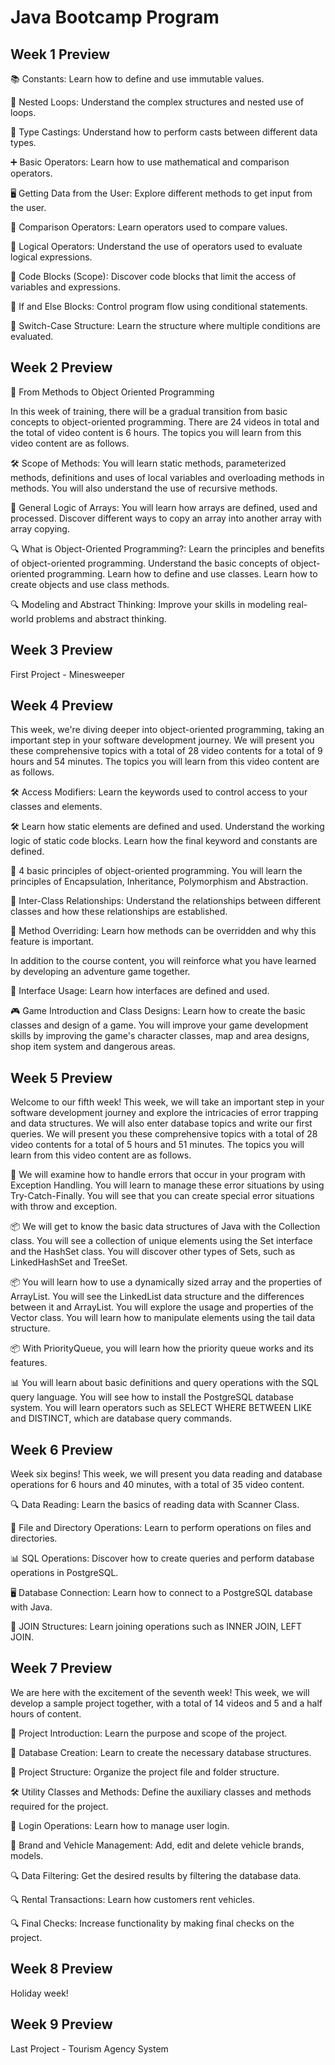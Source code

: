 # Java Bootcamp Program

## Week 1 Preview

📚 Constants: Learn how to define and use immutable values.

🔄 Nested Loops: Understand the complex structures and nested use of loops.

🔄 Type Castings: Understand how to perform casts between different data types.

➕ Basic Operators: Learn how to use mathematical and comparison operators.

🖥️ Getting Data from the User: Explore different methods to get input from the user.

🔁 Comparison Operators: Learn operators used to compare values.

🔁 Logical Operators: Understand the use of operators used to evaluate logical expressions.

🔳 Code Blocks (Scope): Discover code blocks that limit the access of variables and expressions.

🔀 If and Else Blocks: Control program flow using conditional statements.

🔀 Switch-Case Structure: Learn the structure where multiple conditions are evaluated.

## Week 2 Preview
🌟 From Methods to Object Oriented Programming

In this week of training, there will be a gradual transition from basic concepts to object-oriented programming. There are 24 videos in total and the total of video content is 6 hours. The topics you will learn from this video content are as follows.

🛠️ Scope of Methods: You will learn static methods, parameterized methods, definitions and uses of local variables and overloading methods in methods. You will also understand the use of recursive methods.

🔄 General Logic of Arrays: You will learn how arrays are defined, used and processed. Discover different ways to copy an array into another array with array copying.

🔍 What is Object-Oriented Programming?: Learn the principles and benefits of object-oriented programming. Understand the basic concepts of object-oriented programming. Learn how to define and use classes. Learn how to create objects and use class methods.

🔍 Modeling and Abstract Thinking: Improve your skills in modeling real-world problems and abstract thinking.

## Week 3 Preview
First Project - Minesweeper

## Week 4 Preview
This week, we're diving deeper into object-oriented programming, taking an important step in your software development journey. We will present you these comprehensive topics with a total of 28 video contents for a total of 9 hours and 54 minutes. The topics you will learn from this video content are as follows.

🛠️ Access Modifiers: Learn the keywords used to control access to your classes and elements.

🛠️ Learn how static elements are defined and used. Understand the working logic of static code blocks. Learn how the final keyword and constants are defined.

🔄 4 basic principles of object-oriented programming. You will learn the principles of Encapsulation, Inheritance, Polymorphism and Abstraction.

🔄 Inter-Class Relationships: Understand the relationships between different classes and how these relationships are established.

🔄 Method Overriding: Learn how methods can be overridden and why this feature is important.

In addition to the course content, you will reinforce what you have learned by developing an adventure game together.

🔗 Interface Usage: Learn how interfaces are defined and used.

🎮 Game Introduction and Class Designs: Learn how to create the basic classes and design of a game. You will improve your game development skills by improving the game's character classes, map and area designs, shop item system and dangerous areas.

## Week 5 Preview
Welcome to our fifth week! This week, we will take an important step in your software development journey and explore the intricacies of error trapping and data structures. We will also enter database topics and write our first queries. We will present you these comprehensive topics with a total of 28 video contents for a total of 5 hours and 51 minutes. The topics you will learn from this video content are as follows.

🚨 We will examine how to handle errors that occur in your program with Exception Handling. You will learn to manage these error situations by using Try-Catch-Finally. You will see that you can create special error situations with throw and exception.

📦 We will get to know the basic data structures of Java with the Collection class. You will see a collection of unique elements using the Set interface and the HashSet class. You will discover other types of Sets, such as LinkedHashSet and TreeSet.

📦 You will learn how to use a dynamically sized array and the properties of ArrayList. You will see the LinkedList data structure and the differences between it and ArrayList. You will explore the usage and properties of the Vector class. You will learn how to manipulate elements using the tail data structure.

📦 With PriorityQueue, you will learn how the priority queue works and its features.

📊 You will learn about basic definitions and query operations with the SQL query language. You will see how to install the PostgreSQL database system. You will learn operators such as SELECT WHERE BETWEEN LIKE and DISTINCT, which are database query commands.

## Week 6 Preview
Week six begins! This week, we will present you data reading and database operations for 6 hours and 40 minutes, with a total of 35 video content.

🔍 Data Reading: Learn the basics of reading data with Scanner Class.

📁 File and Directory Operations: Learn to perform operations on files and directories.

📊 SQL Operations: Discover how to create queries and perform database operations in PostgreSQL.

🖥️ Database Connection: Learn how to connect to a PostgreSQL database with Java.

🔄 JOIN Structures: Learn joining operations such as INNER JOIN, LEFT JOIN.

## Week 7 Preview
We are here with the excitement of the seventh week! This week, we will develop a sample project together, with a total of 14 videos and 5 and a half hours of content.

📝 Project Introduction: Learn the purpose and scope of the project.

🔧 Database Creation: Learn to create the necessary database structures.

📁 Project Structure: Organize the project file and folder structure.

🛠️ Utility Classes and Methods: Define the auxiliary classes and methods required for the project.

🔐 Login Operations: Learn how to manage user login.

🚗 Brand and Vehicle Management: Add, edit and delete vehicle brands, models.

🔍 Data Filtering: Get the desired results by filtering the database data.

🔍 Rental Transactions: Learn how customers rent vehicles.

🔍 Final Checks: Increase functionality by making final checks on the project.

## Week 8 Preview
Holiday week!

## Week 9 Preview
Last Project - Tourism Agency System
